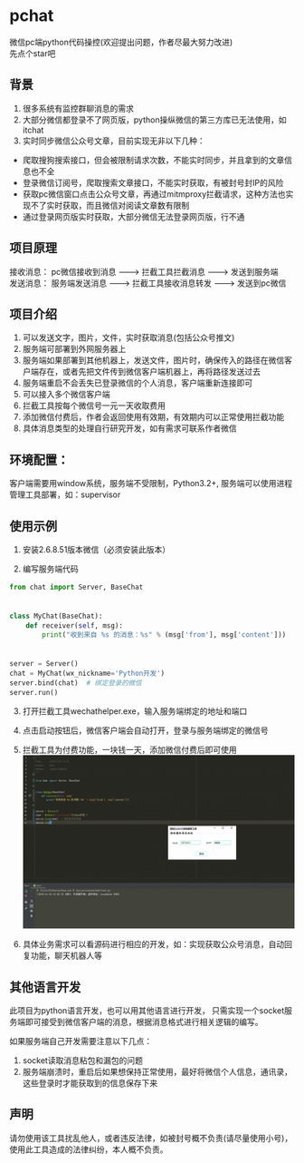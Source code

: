 # pchat
微信pc端python代码操控(欢迎提出问题，作者尽最大努力改进)  
先点个star吧
## 背景
1. 很多系统有监控群聊消息的需求
2. 大部分微信都登录不了网页版，python操纵微信的第三方库已无法使用，如itchat
3. 实时同步微信公众号文章，目前实现无非以下几种：
* 爬取搜狗搜索接口，但会被限制请求次数，不能实时同步，并且拿到的文章信息也不全
* 登录微信订阅号，爬取搜索文章接口，不能实时获取，有被封号封IP的风险
* 获取pc微信窗口点击公众号文章，再通过mitmproxy拦截请求，这种方法也实现不了实时获取，而且微信对阅读文章数有限制
* 通过登录网页版实时获取，大部分微信无法登录网页版，行不通

## 项目原理
接收消息： pc微信接收到消息 ---> 拦截工具拦截消息 ---> 发送到服务端  
发送消息： 服务端发送消息 ---> 拦截工具接收消息转发 ---> 发送到pc微信

## 项目介绍
1. 可以发送文字，图片，文件，实时获取消息(包括公众号推文)
2. 服务端可部署到外网服务器上
3. 服务端如果部署到其他机器上，发送文件，图片时，确保传入的路径在微信客户端存在，或者先把文件传到微信客户端机器上，再将路径发送过去
4. 服务端重启不会丢失已登录微信的个人消息，客户端重新连接即可
5. 可以接入多个微信客户端
6. 拦截工具按每个微信号一元一天收取费用
7. 添加微信付费后，作者会返回使用有效期，有效期内可以正常使用拦截功能
6. 具体消息类型的处理自行研究开发，如有需求可联系作者微信

## 环境配置：
客户端需要用window系统，服务端不受限制，Python3.2+, 服务端可以使用进程管理工具部署，如：supervisor

## 使用示例
1. 安装2.6.8.51版本微信（必须安装此版本）

2. 编写服务端代码
```python
from chat import Server, BaseChat


class MyChat(BaseChat):
    def receiver(self, msg):
        print("收到来自 %s 的消息：%s" % (msg['from'], msg['content']))


server = Server()
chat = MyChat(wx_nickname='Python开发')
server.bind(chat)  # 绑定登录的微信
server.run()
```

3. 打开拦截工具wechathelper.exe，输入服务端绑定的地址和端口

4. 点击启动按钮后，微信客户端会自动打开，登录与服务端绑定的微信号

5. 拦截工具为付费功能，一块钱一天，添加微信付费后即可使用
![](tools/使用教程.gif)
6. 具体业务需求可以看源码进行相应的开发，如：实现获取公众号消息，自动回复功能，聊天机器人等

## 其他语言开发
此项目为python语言开发，也可以用其他语言进行开发，
只需实现一个socket服务端即可接受到微信客户端的消息，根据消息格式进行相关逻辑的编写。  

如果服务端自己开发需要注意以下几点：
1. socket读取消息粘包和漏包的问题
2. 服务端崩溃时，重启后如果想保持正常使用，最好将微信个人信息，通讯录，这些登录时才能获取到的信息保存下来

## 声明
请勿使用该工具扰乱他人，或者违反法律，如被封号概不负责(请尽量使用小号)，使用此工具造成的法律纠纷，本人概不负责。  